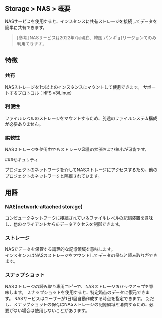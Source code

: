 ## Storage > NAS > 概要

NASサービスを使用すると、インスタンスに共有ストレージを接続してデータを簡単に共有できます。


> [参考] NASサービスは2022年7月現在、韓国(パンギョ)リージョンでのみ利用できます。


## 特徴

### 共有

NASストレージを1つ以上のインスタンスにマウントして使用できます。
サポートするプロトコル：NFS v3(Linux)

### 利便性

ファイルレベルのストレージをマウントするため、別途のファイルシステム構成が必要ありません。

### 柔軟性

NASストレージを使用中でもストレージ容量の拡張および縮小が可能です。

###セキュリティ

プロジェクトのネットワークを介してNASストレージにアクセスするため、他のプロジェクトのネットワークと隔離されています。


## 用語

### NAS(network-attached storage)

コンピュータネットワークに接続されているファイルレベルの記憶装置を意味し、他のクライアントからのデータアクセスを制御できます。

### ストレージ

NASでデータを保管する論理的な記憶領域を意味します。  
インスタンスはNASのストレージをマウントしてデータの保存と読み取りができます。


### スナップショット

NASストレージの読み取り専用コピーで、NASストレージのバックアップを意味します。
スナップショットを使用すると、特定時点のデータに復元できます。
NASサービスはユーザーが1日1回自動作成する時点を指定できます。
ただし、スナップショットの保存はNASストレージの記憶領域を消費するため、必要がない場合は使用しないことがあります。
